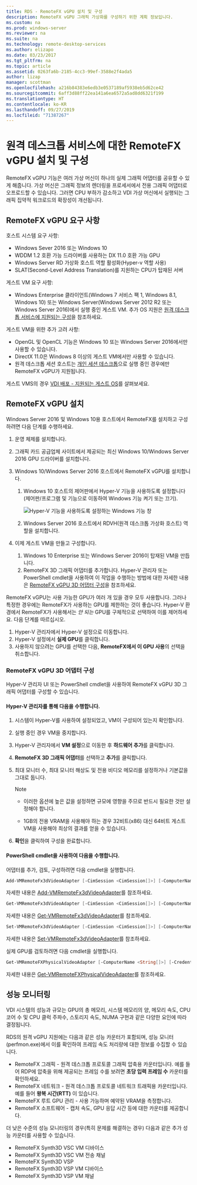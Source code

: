 ```yaml
---
title: RDS - RemoteFX vGPU 설치 및 구성
description: RemoteFX vGPU 그래픽 가상화를 구성하기 위한 계획 정보입니다.
ms.custom: na
ms.prod: windows-server
ms.reviewer: na
ms.suite: na
ms.technology: remote-desktop-services
ms.author: elizapo
ms.date: 03/23/2017
ms.tgt_pltfrm: na
ms.topic: article
ms.assetid: 0263fa6b-2185-4cc3-99ef-3588e2f4ada5
author: lizap
manager: scottman
ms.openlocfilehash: a216b84383e6edb3e0537189af5938eb5d62ce42
ms.sourcegitcommit: 6aff3d88ff22ea141a6ea6572a5ad8dd6321f199
ms.translationtype: HT
ms.contentlocale: ko-KR
ms.lasthandoff: 09/27/2019
ms.locfileid: "71387267"
---
```

# <a name="set-up-and-configure-remotefx-vgpu-for-remote-desktop-services"></a>원격 데스크톱 서비스에 대한 RemoteFX vGPU 설치 및 구성


RemoteFX vGPU 기능은 여러 가상 머신이 하나의 실제 그래픽 어댑터를 공유할 수 있게 해줍니다. 가상 머신은 그래픽 정보의 렌더링을 프로세서에서 전용 그래픽 어댑터로 오프로드할 수 있습니다. 그러면 CPU 부하가 감소하고 VDI 가상 머신에서 실행되는 그래픽 집약적 워크로드의 확장성이 개선됩니다. 

## <a name="remotefx-vgpu-requirements"></a>RemoteFX vGPU 요구 사항

호스트 시스템 요구 사항: 

- Windows Sever 2016 또는 Windows 10
- WDDM 1.2 호환 가능 드라이버를 사용하는 DX 11.0 호환 가능 GPU 
- Windows Server RD 가상화 호스트 역할 활성화(Hyper-v 역할 사용) 
- SLAT(Second-Level Address Translation)를 지원하는 CPU가 탑재된 서버 

게스트 VM 요구 사항:

- Windows Enterprise 클라이언트(Windows 7 서비스 팩 1, Windows 8.1, Windows 10) 또는 Windows Server(Windows Server 2012 R2 또는 Windows Server 2016)에서 실행 중인 게스트 VM. 추가 OS 지원은 [원격 데스크톱 서비스에 지원되는 구성](rds-supported-config.md)을 참조하세요.

게스트 VM을 위한 추가 고려 사항:

- OpenGL 및 OpenCL 기능은 Windows 10 또는 Windows Server 2016에서만 사용할 수 있습니다.  
- DirectX 11.0은 Windows 8 이상의 게스트 VM에서만 사용할 수 있습니다. 
- 원격 데스크톱 세션 호스트는 [개인 세션 데스크톱](rds-personal-session-desktops.md)으로 실행 중인 경우에만 RemoteFX vGPU가 지원됩니다.

게스트 VMS의 경우 [VDI 배포 - 지원되는 게스트 OS](rds-supported-config.md#vdi-deployment--supported-guest-oss)를 살펴보세요.

## <a name="install-remotefx-vgpu"></a>RemoteFX vGPU 설치

Windows Server 2016 및 Windows 10용 호스트에서 RemoteFX를 설치하고 구성하려면 다음 단계를 수행하세요.

1. 운영 체제를 설치합니다.
2. 그래픽 카드 공급업체 사이트에서 제공되는 최신 Windows 10/Windows Server 2016 GPU 드라이버를 설치합니다.
3. Windows 10/Windows Server 2016 호스트에서 RemoteFX vGPU를 설치합니다.
   1. Windows 10 호스트의 제어판에서 Hyper-V 기능을 사용하도록 설정합니다(제어판/프로그램 및 기능으로 이동하여 Windows 기능 켜기 또는 끄기).

      ![Hyper-V 기능을 사용하도록 설정하는 Windows 기능 창](media/rds-hyperv-settings.png)

   2. Windows Server 2016 호스트에서 RDVH(원격 데스크톱 가상화 호스트) 역할을 설치합니다.
   

4. 이제 게스트 VM을 만들고 구성합니다.
   1. Windows 10 Enterprise 또는 Windows Server 2016이 탑재된 VM을 만듭니다.
   2. RemoteFX 3D 그래픽 어댑터를 추가합니다. Hyper-V 관리자 또는 PowerShell cmdlet을 사용하여 이 작업을 수행하는 방법에 대한 자세한 내용은 [RemoteFX vGPU 3D 어댑터 구성](#configure-the-remotefx-vgpu-3d-adapter)을 참조하세요. 

RemoteFX vGPU는 사용 가능한 GPU가 여러 개 있을 경우 모두 사용합니다. 그러나 특정한 경우에는 RemoteFX가 사용하는 GPU를 제한하는 것이 좋습니다. Hyper-V 환경에서 RemoteFX가 사용해서는 *안 되는* GPU를 구체적으로 선택하여 이를 제어하세요. 다음 단계를 따르십시오. 

   1. Hyper-V 관리자에서 Hyper-V 설정으로 이동합니다.
   2. Hyper-V 설정에서 **실제 GPU**를 클릭합니다.
   3. 사용하지 않으려는 GPU를 선택한 다음, **RemoteFX에서 이 GPU 사용**의 선택을 취소합니다.


### <a name="configure-the-remotefx-vgpu-3d-adapter"></a>RemoteFX vGPU 3D 어댑터 구성
Hyper-V 관리자 UI 또는 PowerShell cmdlet을 사용하여 RemoteFX vGPU 3D 그래픽 어댑터를 구성할 수 있습니다. 

#### <a name="through-hyper-v-manager"></a>Hyper-V 관리자를 통해 다음을 수행합니다.

1. 시스템이 Hyper-V를 사용하여 설정되었고, VM이 구성되어 있는지 확인합니다.  
2. 실행 중인 경우 VM을 중지합니다. 
3. Hyper-V 관리자에서 **VM 설정**으로 이동한 후 **하드웨어 추가**를 클릭합니다.
4. **RemoteFX 3D 그래픽 어댑터**를 선택하고 **추가**를 클릭합니다. 
5. 최대 모니터 수, 최대 모니터 해상도 및 전용 비디오 메모리를 설정하거나 기본값을 그대로 둡니다.

   > [!NOTE]
   > - 이러한 옵션에 높은 값을 설정하면 규모에 영향을 주므로 반드시 필요한 것만 설정해야 합니다.
   >
   > - 1GB의 전용 VRAM을 사용해야 하는 경우 32비트(x86) 대신 64비트 게스트 VM을 사용해야 최상의 결과를 얻을 수 있습니다.
6. **확인**을 클릭하여 구성을 완료합니다.

#### <a name="with-powershell-cmdlets"></a>PowerShell cmdlet을 사용하여 다음을 수행합니다.

어댑터를 추가, 검토, 구성하려면 다음 cmdlet을 실행합니다. 

```powershell
Add-VMRemoteFx3dVideoAdapter [-CimSession <CimSession[]>] [-ComputerName <String[]>] [-Credential <PSCredential[]>] [-VMName] <String[]> [-Passthru] [-WhatIf] [-Confirm] [<CommonParameters>]
```

자세한 내용은 [Add-VMRemoteFx3dVideoAdapter](https://technet.microsoft.com/itpro/powershell/windows/hyper-v/add-vmremotefx3dvideoadapter)를 참조하세요.

```powershell
Get-VMRemoteFx3dVideoAdapter [-CimSession <CimSession[]>] [-ComputerName <String[]>]  [-Credential <PSCredential[]>] [-VMName] <String[]> [<CommonParameters>]
```

자세한 내용은 [Get-VMRemoteFx3dVideoAdapter](https://technet.microsoft.com/itpro/powershell/windows/hyper-v/get-vmremotefx3dvideoadapter)를 참조하세요.

```powershell
Set-VMRemoteFx3dVideoAdapter [-CimSession <CimSession[]>] [-ComputerName <String[]>] [-Credential <PSCredential[]>] [-VMName] <String[]> [[-MonitorCount] <Byte>] [[-MaximumResolution] <String>] [[-VRAMSizeBytes] <UInt64>] [-Passthru] [-WhatIf] [-Confirm] [<CommonParameters>]
```

자세한 내용은 [Set-VMRemoteFx3dVideoAdapter](https://technet.microsoft.com/itpro/powershell/windows/hyper-v/set-vmremotefx3dvideoadapter)를 참조하세요.

실제 GPU를 검토하려면 다음 cmdlet을 실행합니다.

```powershell
Get-VMRemoteFXPhysicalVideoAdapter [-ComputerName <String[]>] [-Credential <PSCredential[]>] [[-Name] <String[]>] [<CommonParameters>]  
```

자세한 내용은 [Get-VMRemoteFXPhysicalVideoAdapter](https://technet.microsoft.com/itpro/powershell/windows/hyper-v/get-vmremotefxphysicalvideoadapter)를 참조하세요.

## <a name="monitor-performance"></a>성능 모니터링

VDI 시스템의 성능과 규모는 GPU의 총 메모리, 시스템 메모리의 양, 메모리 속도, CPU 코어 수 및 CPU 클럭 주파수, 스토리지 속도, NUMA 구현과 같은 다양한 요인에 따라 결정됩니다.

RDS의 원격 vGPU 지원에는 다음과 같은 성능 카운터가 포함되며, 성능 모니터(perfmon.exe)에서 이를 확인하여 프레임 속도 처리량에 대한 정보를 수집할 수 있습니다.

- RemoteFX 그래픽 - 원격 데스크톱 프로토콜 그래픽 압축용 카운터입니다. 예를 들어 RDP에 압축을 위해 제공되는 프레임 수를 보려면 **초당 입력 프레임 수** 카운터를 확인하세요.
- RemoteFX 네트워크 - 원격 데스크톱 프로토콜 네트워크 트래픽용 카운터입니다. 예를 들어 **왕복 시간(RTT)** 이 있습니다.
- RemoteFX 루트 GPU 관리 - 사용 가능하며 예약된 VRAM을 측정합니다.
- RemoteFX 소프트웨어 - 캡처 속도, GPU 응답 시간 등에 대한 카운터를 제공합니다.

더 낮은 수준의 성능 모니터링의 경우(특히 문제를 해결하는 경우) 다음과 같은 추가 성능 카운터를 사용할 수 있습니다.

- RemoteFX Synth3D VSC VM 디바이스 
- RemoteFX Synth3D VSC VM 전송 채널 
- RemoteFX Synth3D VSP 
- RemoteFX Synth3D VSP VM 디바이스 
- RemoteFX Synth3D VSP VM 채널
